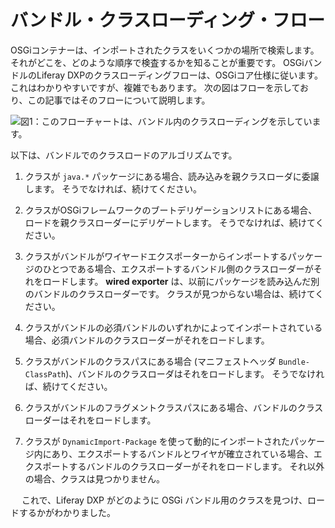 # バンドル・クラスローディング・フロー

OSGiコンテナーは、インポートされたクラスをいくつかの場所で検索します。 それがどこを、どのような順序で検査するかを知ることが重要です。 OSGiバンドルのLiferay DXPのクラスローディングフローは、OSGiコア仕様に従います。 これはわかりやすいですが、複雑でもあります。 次の図はフローを示しており、この記事ではそのフローについて説明します。

![図1：このフローチャートは、バンドル内のクラスローディングを示しています。](./bundle-classloading-flow/images/01.png)

以下は、バンドルでのクラスロードのアルゴリズムです。

1. クラスが `java.*` パッケージにある場合、読み込みを親クラスローダに委譲します。 そうでなければ、続けてください。

1. クラスがOSGiフレームワークのブートデリゲーションリストにある場合、ロードを親クラスローダーにデリゲートします。 そうでなければ、続けてください。

1. クラスがバンドルがワイヤードエクスポーターからインポートするパッケージのひとつである場合、エクスポートするバンドル側のクラスローダーがそれをロードします。 **wired exporter** は、以前にパッケージを読み込んだ別のバンドルのクラスローダーです。 クラスが見つからない場合は、続けてください。

1. クラスがバンドルの必須バンドルのいずれかによってインポートされている場合、必須バンドルのクラスローダーがそれをロードします。

1. クラスがバンドルのクラスパスにある場合 (マニフェストヘッダ `Bundle-ClassPath`)、バンドルのクラスローダはそれをロードします。 そうでなければ、続けてください。

1. クラスがバンドルのフラグメントクラスパスにある場合、バンドルのクラスローダーはそれをロードします。

1. クラスが `DynamicImport-Package` を使って動的にインポートされたパッケージ内にあり、エクスポートするバンドルとワイヤが確立されている場合、エクスポートするバンドルのクラスローダーがそれをロードします。 それ以外の場合、クラスは見つかりません。

　 これで、Liferay DXP がどのように OSGi バンドル用のクラスを見つけ、ロードするかがわかりました。